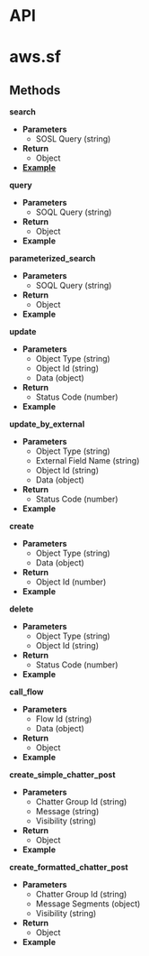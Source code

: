 # API

# aws.sf

## Methods

**search**
- **Parameters**
    - SOSL Query (string)
- **Return**
    - Object
- [**Example**](Examples/query.py)
    
**query**
- **Parameters**
    - SOQL Query (string)
- **Return**
    - Object
- **Example**
    
**parameterized_search**
- **Parameters**
    - SOQL Query (string)
- **Return**
    - Object
- **Example**
    
**update**
- **Parameters**
    - Object Type (string)
    - Object Id (string)
    - Data (object)
- **Return**
    - Status Code (number)
- **Example**
    
**update_by_external**
- **Parameters**
    - Object Type (string)
    - External Field Name (string)
    - Object Id (string)
    - Data (object)
- **Return**
    - Status Code (number)
- **Example**
    
**create**
- **Parameters**
    - Object Type (string)
    - Data (object)
- **Return**
    - Object Id (number)
- **Example**
    
**delete**
- **Parameters**
    - Object Type (string)
    - Object Id (string)
- **Return**
    - Status Code (number)
- **Example**
    
**call_flow**
- **Parameters**
    - Flow Id (string)
    - Data (object)
- **Return**
    - Object
- **Example**
    
**create_simple_chatter_post**
- **Parameters**
    - Chatter Group Id (string)
    - Message (string)
    - Visibility (string)
- **Return**
    - Object
- **Example**
    
**create_formatted_chatter_post**
- **Parameters**
    - Chatter Group Id (string)
    - Message Segments (object)
    - Visibility (string)
- **Return**
    - Object
- **Example**
